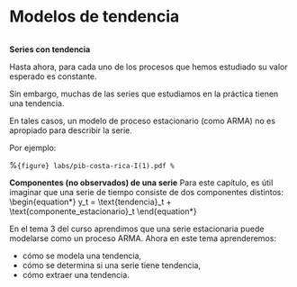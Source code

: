 # Modelos de tendencia


```{tableofcontents}
```

**Series con tendencia**

Hasta ahora, para cada uno de los procesos que hemos estudiado su valor esperado es constante.

Sin embargo, muchas de las series que estudiamos en la práctica tienen una tendencia.

En tales casos, un modelo de proceso estacionario (como ARMA) no es apropiado para describir la serie.

Por ejemplo:

%```{figure} labs/pib-costa-rica-I(1).pdf
%```



**Componentes (no observados) de una serie**
Para este capítulo, es útil imaginar que una serie de tiempo consiste de dos componentes distintos:
\begin{equation*}
y_t = \text{tendencia}_t + \text{componente_estacionario}_t
\end{equation*}

En el tema 3 del curso aprendimos que una serie estacionaria puede modelarse como un proceso ARMA. Ahora en este tema aprenderemos:

- cómo se modela una tendencia,
- cómo se determina si una serie tiene tendencia,
- cómo extraer una tendencia.


